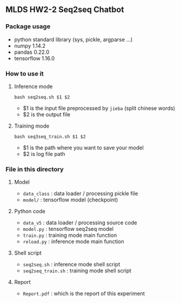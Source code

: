 ## MLDS HW2-2 Seq2seq Chatbot

### Package usage

- python standard library (sys, pickle, argparse ...)
- numpy 1.14.2
- pandas 0.22.0
- tensorflow 1.16.0

### How to use it

1. Inference mode

	`bash seq2seq.sh $1 $2`

	- $1 is the input file preprocessed by `jieba` (split chinese words)
	- $2 is the output file

2. Training mode

	`bash seq3seq_train.sh $1 $2`

	- $1 is the path where you want to save your model
	- $2 is log file path

### File in this directory

1. Model
	- `data_class` : data loader / processing pickle file
	- `model/` : tensorflow model (checkpoint)

2. Python code
	- `data_v5` : data loader / processing source code
	- `model.py` : tensorflow seq2seq model
	- `train.py` : training mode main function
	- `reload.py` : inference mode main function

3. Shell script
	- `seq2seq.sh` : inference mode shell script
	- `seq2seq_train.sh` : training mode shell script

4. Report
	- `Report.pdf` : which is the report of this experiment
